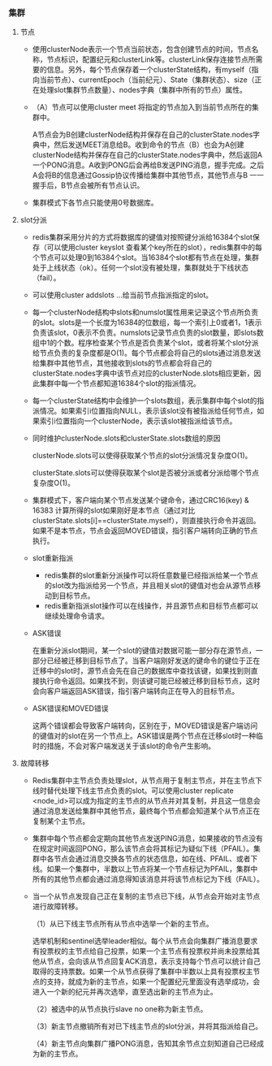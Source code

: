 ### 集群

1. 节点
   
   - 使用clusterNode表示一个节点当前状态，包含创建节点的时间，节点名称，节点标识，配置纪元和clusterLink等。clusterLink保存连接节点所需要的信息。另外，每个节点保存着一个clusterState结构，有myself（指向当前节点）、currentEpoch（当前纪元）、State（集群状态）、size（正在处理slot集群节点数量）、nodes字典（集群中所有的节点）属性。
   
   - （A）节点可以使用cluster meet <ip> <port>将指定的节点加入到当前节点所在的集群中。
     
     A节点会为B创建clusterNode结构并保存在自己的clusterState.nodes字典中，然后发送MEET消息给B。收到命令的节点（B）也会为A创建clusterNode结构并保存在自己的clusterState.nodes字典中，然后返回A一个PONG消息。A收到PONG后会再给B发送PING消息，握手完成。之后A会将B的信息通过Gossip协议传播给集群中其他节点，其他节点与B 一一握手后，B节点会被所有节点认识。
   
   - 集群模式下各节点只能使用0号数据库。

2. slot分派
   
   - redis集群采用分片的方式将数据库的键值对按照键分派给16384个slot保存（可以使用cluster keyslot <key>查看某个key所在的slot），redis集群中的每个节点可以处理0到16384个slot。当16384个slot都有节点在处理，集群处于上线状态（ok）。任何一个slot没有被处理，集群就处于下线状态（fail）。
   
   - 可以使用cluster addslots <slot1> <slot2> ...给当前节点指派指定的slot。
   
   - 每一个clusterNode结构中slots和numslot属性用来记录这个节点所负责的slot。slots是一个长度为16384的位数组，每一个索引上0或者1，1表示负责该slot，0表示不负责。numslots记录节点负责的slot数量，即slots数组中1的个数。程序检查某个节点是否负责某个slot，或者将某个slot分派给节点负责的复杂度都是O(1)。每个节点都会将自己的slots通过消息发送给集群中其他节点，其他接收到slots的节点都会将自己的clusterState.nodes字典中该节点对应的clusterNode.slots相应更新，因此集群中每一个节点都知道16384个slot的指派情况。
   
   - 每一个clusterState结构中会维护一个slots数组，表示集群中每个slot的指派情况。如果索引i位置指向NULL，表示该slot没有被指派给任何节点，如果索引i位置指向一个clusterNode，表示该slot被指派给该节点。
   
   - 同时维护clusterNode.slots和clusterState.slots数组的原因
     
     clusterNode.slots可以使得获取某个节点的slot分派情况复杂度O(1)。
     
     clusterState.slots可以使得获取某个slot是否被分派或者分派给哪个节点复杂度O(1)。
   
   - 集群模式下，客户端向某个节点发送某个键命令，通过CRC16(key) & 16383 计算所得的slot如果刚好是本节点（通过对比clusterState.slots[i]==clusterState.myself），则直接执行命令并返回。如果不是本节点，节点会返回MOVED错误，指引客户端转向正确的节点执行。
   
   - slot重新指派
     
     - redis集群的slot重新分派操作可以将任意数量已经指派给某一个节点的slot改为指派给另一个节点，并且相关slot的键值对也会从源节点移动到目标节点。
     - redis重新指派slot操作可以在线操作，并且源节点和目标节点都可以继续处理命令请求。
   
   - ASK错误
     
     在重新分派slot期间，某一个slot的键值对数据可能一部分存在源节点，一部分已经被迁移到目标节点了。当客户端刚好发送的键命令的键位于正在迁移中的slot时，源节点会先在自己的数据库中查找该键，如果找到则直接执行命令返回。如果找不到，则该键可能已经被迁移到目标节点，这时会向客户端返回ASK错误，指引客户端转向正在导入的目标节点。
   
   - ASK错误和MOVED错误
     
     这两个错误都会导致客户端转向，区别在于，MOVED错误是客户端访问的键值对的slot在另一个节点上。ASK错误是两个节点在迁移slot时一种临时的措施，不会对客户端发送关于该slot的命令产生影响。

3. 故障转移
   
   - Redis集群中主节点负责处理slot，从节点用于复制主节点，并在主节点下线时替代处理下线主节点负责的slot。可以使用cluster replicate <node_id>可以成为指定的主节点的从节点并对其复制，并且这一信息会通过消息发送给集群中其他节点，最终每个节点都会知道某个从节点正在复制某个主节点。
   
   - 集群中每个节点都会定期向其他节点发送PING消息，如果接收的节点没有在规定时间返回PONG，那么该节点会将其标记为疑似下线（PFAIL）。集群中各节点会通过消息交换各节点的状态信息，如在线、PFAIL、或者下线。如果一个集群中，半数以上节点将某一个节点标记为PFAIL，集群中所有的其他节点都会通过消息得知该消息并将该节点标记为下线（FAIL）。
   
   - 当一个从节点发现自己正在复制的主节点已下线，从节点会开始对主节点进行故障转移。
     
     （1）从已下线主节点所有从节点中选举一个新的主节点。
     
     ​        选举机制和sentinel选举leader相似。每个从节点会向集群广播消息要求有投票权的主节点给自己投票，如果一个主节点有投票权并尚未投票给其他从节点，会向该从节点回复ACK消息，表示支持每个节点可以统计自己取得的支持票数。如果一个从节点获得了集群中半数以上具有投票权主节点的支持，就成为新的主节点，如果一个配置纪元里面没有选举成功，会进入一个新的纪元并再次选举，直至选出新的主节点为止。
     
     （2）被选中的从节点执行slave no one称为新主节点。
     
     （3）新主节点撤销所有对已下线主节点的slot分派，并将其指派给自己。
     
     （4）新主节点向集群广播PONG消息，告知其余节点立刻知道自己已经成为新的主节点。